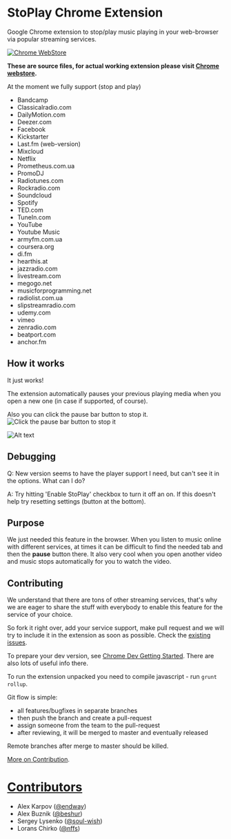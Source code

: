 # StoPlay Chrome Extension

Google Chrome extension to stop/play music playing in your web-browser via
popular streaming services.

[![Chrome WebStore](https://stoplay.github.io/images/ChromeWebStore_Badge_v2_206x58.png)](http://bit.ly/stoplay)

**These are source files, for actual working extension please visit
[Chrome webstore](http://bit.ly/stoplay).**

At the moment we fully support (stop and play)

- Bandcamp
- Classicalradio.com
- DailyMotion.com
- Deezer.com
- Facebook
- Kickstarter
- Last.fm (web-version)
- Mixcloud
- Netflix
- Prometheus.com.ua
- PromoDJ
- Radiotunes.com
- Rockradio.com
- Soundcloud
- Spotify
- TED.com
- TuneIn.com
- YouTube
- Youtube Music
- armyfm.com.ua
- coursera.org
- di.fm
- hearthis.at
- jazzradio.com
- livestream.com
- megogo.net
- musicforprogramming.net
- radiolist.com.ua
- slipstreamradio.com
- udemy.com
- vimeo
- zenradio.com
- beatport.com
- anchor.fm

## How it works

It just works!

The extension automatically pauses your previous playing media when you open
a new one (in case if supported, of course).

Also you can click the pause bar button to stop it.
![Click the pause bar button to stop it](https://i.imgur.com/tEoV7qF.png)

![Alt text]()

## Debugging

Q: New version seems to have the player support I need, but can't see it in the options. What can I do?

A: Try hitting 'Enable StoPlay' checkbox to turn it off an on. If this doesn't help try resetting settings (button at the bottom).

## Purpose

We just needed this feature in the browser.
When you listen to music online with different services, at times it can be
difficult to find the needed tab and then the **pause** button there.
It also very cool when you open another video and music stops automatically for
you to watch the video.

## Contributing

We understand that there are tons of other streaming services, that's why we are
eager to share the stuff with everybody to enable this feature for the
service of your choice.

So fork it right over, add your service support, make pull request and we will
try to include it in the extension as soon as possible. Check the [existing issues](https://github.com/StoPlay/stoplay-ext/issues).

To prepare your dev version, see
[Chrome Dev Getting Started](http://developer.chrome.com/extensions/getstarted.html#unpacked).
There are also lots of useful info there.

To run the extension unpacked you need to compile javascript - run `grunt rollup`.

Git flow is simple:

- all features/bugfixes in separate branches
- then push the branch and create a pull-request
- assign someone from the team to the pull-request
- after reviewing, it will be merged to master and eventually released

Remote branches after merge to master should be killed.

[More on Contribution](https://github.com/StoPlay/stoplay-ext/wiki/Contribution).

# [Contributors](https://github.com/StoPlay/stoplay-ext/graphs/contributors)

- Alex Karpov ([@endway](https://github.com/endway))
- Alex Buznik ([@beshur](https://github.com/beshur))
- Sergey Lysenko ([@soul-wish](https://github.com/soul-wish))
- Lorans Chirko ([@nffs](https://github.com/nffs))
